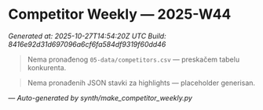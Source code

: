 # Competitor Weekly — 2025-W44

_Generated at: 2025-10-27T14:54:20Z UTC_
_Build: 8416e92d31d697096a6cf6fa584df9319f60dd46_

> Nema pronađenog `05-data/competitors.csv` — preskačem tabelu konkurenta.

> Nema pronađenih JSON stavki za highlights — placeholder generisan.

—
_Auto-generated by synth/make_competitor_weekly.py_